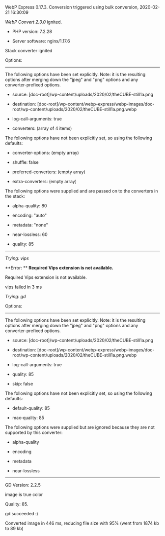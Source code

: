 WebP Express 0.17.3. Conversion triggered using bulk conversion, 2020-02-21 16:30:09

*WebP Convert 2.3.0*  ignited.
- PHP version: 7.2.28
- Server software: nginx/1.17.6

Stack converter ignited

Options:
------------
The following options have been set explicitly. Note: it is the resulting options after merging down the "jpeg" and "png" options and any converter-prefixed options.
- source: [doc-root]/wp-content/uploads/2020/02/theCUBE-still1a.png
- destination: [doc-root]/wp-content/webp-express/webp-images/doc-root/wp-content/uploads/2020/02/theCUBE-still1a.png.webp
- log-call-arguments: true
- converters: (array of 4 items)

The following options have not been explicitly set, so using the following defaults:
- converter-options: (empty array)
- shuffle: false
- preferred-converters: (empty array)
- extra-converters: (empty array)

The following options were supplied and are passed on to the converters in the stack:
- alpha-quality: 80
- encoding: "auto"
- metadata: "none"
- near-lossless: 60
- quality: 85
------------


*Trying: vips* 

**Error: ** **Required Vips extension is not available.** 
Required Vips extension is not available.
vips failed in 3 ms

*Trying: gd* 

Options:
------------
The following options have been set explicitly. Note: it is the resulting options after merging down the "jpeg" and "png" options and any converter-prefixed options.
- source: [doc-root]/wp-content/uploads/2020/02/theCUBE-still1a.png
- destination: [doc-root]/wp-content/webp-express/webp-images/doc-root/wp-content/uploads/2020/02/theCUBE-still1a.png.webp
- log-call-arguments: true
- quality: 85
- skip: false

The following options have not been explicitly set, so using the following defaults:
- default-quality: 85
- max-quality: 85

The following options were supplied but are ignored because they are not supported by this converter:
- alpha-quality
- encoding
- metadata
- near-lossless
------------

GD Version: 2.2.5
image is true color
Quality: 85. 
gd succeeded :)

Converted image in 446 ms, reducing file size with 95% (went from 1874 kb to 89 kb)
